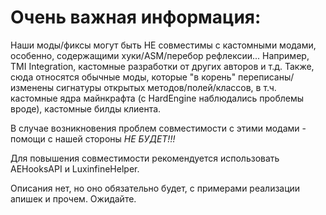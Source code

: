 # Очень важная информация:
Наши моды/фиксы могут быть НЕ совместимы с кастомными модами, особенно, содержащими хуки/ASM/перебор рефлексии...
Например, TMI Integration, кастомные разработки от других авторов и т.д.
Также, сюда относятся обычные моды, которые "в корень" переписаны/изменены сигнатуры открытых методов/полей/классов,
в т.ч. кастомные ядра майнкрафта (с HardEngine наблюдались проблемы вроде), кастомные билды клиента.

В случае возникновения проблем совместимости с этими модами - помощи с нашей стороны *НЕ БУДЕТ!!!*

Для повышения совместимости рекомендуется использовать AEHooksAPI и LuxinfineHelper.

Описания нет, но оно обязательно будет, с примерами реализации апишек и прочем. Ожидайте.